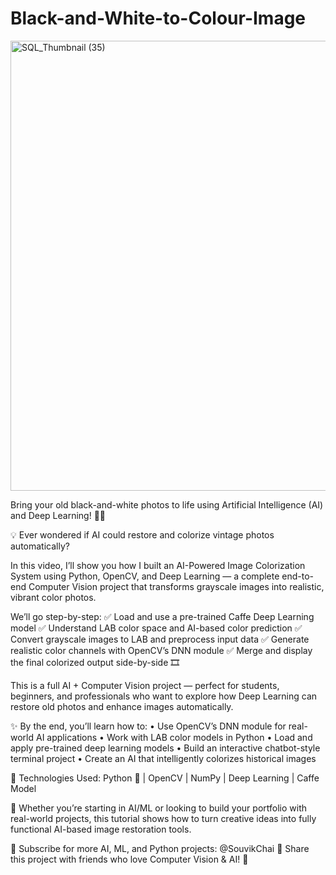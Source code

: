 # Black-and-White-to-Colour-Image

<img width="1280" height="720" alt="SQL_Thumbnail (35)" src="https://github.com/user-attachments/assets/5765d777-122c-4416-8011-58daf62cf079" />

Bring your old black-and-white photos to life using Artificial Intelligence (AI) and Deep Learning! 🧠🎨

💡 Ever wondered if AI could restore and colorize vintage photos automatically?

In this video, I’ll show you how I built an AI-Powered Image Colorization System using Python, OpenCV, and Deep Learning — a complete end-to-end Computer Vision project that transforms grayscale images into realistic, vibrant color photos.

We’ll go step-by-step:
✅ Load and use a pre-trained Caffe Deep Learning model
✅ Understand LAB color space and AI-based color prediction
✅ Convert grayscale images to LAB and preprocess input data
✅ Generate realistic color channels with OpenCV’s DNN module
✅ Merge and display the final colorized output side-by-side 🎞️

This is a full AI + Computer Vision project — perfect for students, beginners, and professionals who want to explore how Deep Learning can restore old photos and enhance images automatically.

✨ By the end, you’ll learn how to:
• Use OpenCV’s DNN module for real-world AI applications
• Work with LAB color models in Python
• Load and apply pre-trained deep learning models
• Build an interactive chatbot-style terminal project
• Create an AI that intelligently colorizes historical images

📌 Technologies Used:
Python 🐍 | OpenCV | NumPy | Deep Learning | Caffe Model

💬 Whether you’re starting in AI/ML or looking to build your portfolio with real-world projects, this tutorial shows how to turn creative ideas into fully functional AI-based image restoration tools.

🔔 Subscribe for more AI, ML, and Python projects: @SouvikChai
📢 Share this project with friends who love Computer Vision & AI! 🚀
